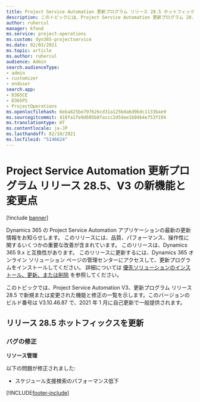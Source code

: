 ```yaml
---
title: Project Service Automation 更新プログラム リリース 28.5 ホットフィックス、V3 の新機能と変更点
description: このトピックには、Project Service Automation 更新プログラム 28.5 ホットフィックス、V3 で利用可能な機能と修正をリスト化しています。
author: ruhercul
manager: kfend
ms.service: project-operations
ms.custom: dyn365-projectservice
ms.date: 02/03/2021
ms.topic: article
ms.author: ruhercul
audience: Admin
search.audienceType:
- admin
- customizer
- enduser
search.app:
- D365CE
- D365PS
- ProjectOperations
ms.openlocfilehash: 6eba825be797626cd31a125bda6d9bdc1133bae9
ms.sourcegitcommit: 418fa1fe9d605b8faccc2d5dee1b04b4e753f194
ms.translationtype: HT
ms.contentlocale: ja-JP
ms.lasthandoff: 02/10/2021
ms.locfileid: "5146624"
---
```

# <a name="whats-new-or-changed-in-project-service-automation-update-release-285-v3"></a>Project Service Automation 更新プログラム リリース 28.5、V3 の新機能と変更点

[!include [banner](../includes/psa-now-project-operations.md)]

Dynamics 365 の Project Service Automation アプリケーションの最新の更新情報をお知らせします。 このリリースには、品質、パフォーマンス、操作性に関するいくつかの重要な改善が含まれています。 このリリースは、Dynamics 365 9.x と互換性があります。 このリリースに更新するには、Dynamics 365 オンライン ソリューション ページの管理センターにアクセスして、更新プログラムをインストールしてください。 詳細については [優先ソリューションのインストール、更新、または削除](https://docs.microsoft.com/power-platform/admin/install-remove-preferred-solution) を参照してください。

このトピックでは、Project Service Automation V3、更新プログラム リリース 28.5 で新規または変更された機能と修正の一覧を示します。このバージョンのビルド番号は V3.10.46.87 で、2021 年 1 月に自己更新で一般提供されます。

## <a name="update-release-285-hotfix"></a>リリース 28.5 ホットフィックスを更新

### <a name="bug-fixes"></a>バグの修正

**リソース管理**

以下の問題が修正されました:

- スケジュール支援検索のパフォーマンス低下



[!INCLUDE[footer-include](../includes/footer-banner.md)]